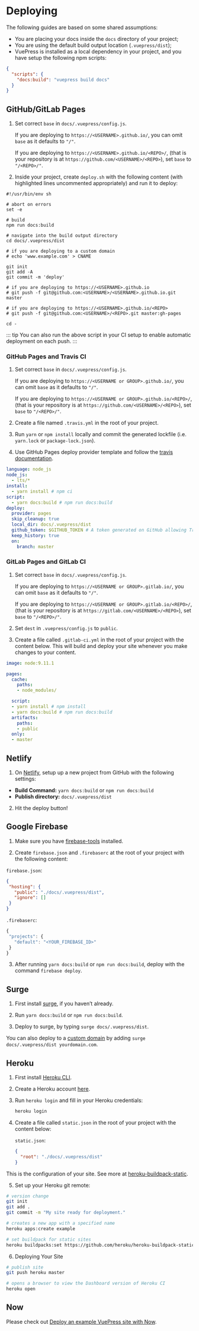 # Deploying

The following guides are based on some shared assumptions:

- You are placing your docs inside the `docs` directory of your project;
- You are using the default build output location (`.vuepress/dist`);
- VuePress is installed as a local dependency in your project, and you have setup the following npm scripts:

``` json
{
  "scripts": {
    "docs:build": "vuepress build docs"
  }
}
```

## GitHub/GitLab Pages

1. Set correct `base` in `docs/.vuepress/config.js`.

   If you are deploying to `https://<USERNAME>.github.io/`, you can omit `base` as it defaults to `"/"`.

   If you are deploying to `https://<USERNAME>.github.io/<REPO>/`, (that is your repository is at `https://github.com/<USERNAME>/<REPO>`), set `base` to `"/<REPO>/"`.

2. Inside your project, create `deploy.sh` with the following content (with highlighted lines uncommented appropriately) and run it to deploy:

``` bash{13,20,23}
#!/usr/bin/env sh

# abort on errors
set -e

# build
npm run docs:build

# navigate into the build output directory
cd docs/.vuepress/dist

# if you are deploying to a custom domain
# echo 'www.example.com' > CNAME

git init
git add -A
git commit -m 'deploy'

# if you are deploying to https://<USERNAME>.github.io
# git push -f git@github.com:<USERNAME>/<USERNAME>.github.io.git master

# if you are deploying to https://<USERNAME>.github.io/<REPO>
# git push -f git@github.com:<USERNAME>/<REPO>.git master:gh-pages

cd -
```

::: tip
You can also run the above script in your CI setup to enable automatic deployment on each push.
:::

### GitHub Pages and Travis CI

1. Set correct `base` in `docs/.vuepress/config.js`.

   If you are deploying to `https://<USERNAME or GROUP>.github.io/`, you can omit `base` as it defaults to `"/"`.

   If you are deploying to `https://<USERNAME or GROUP>.github.io/<REPO>/`, (that is your repository is at `https://github.com/<USERNAME>/<REPO>`), set `base` to `"/<REPO>/"`.

2. Create a file named `.travis.yml` in the root of your project.

3. Run `yarn` or `npm install` locally and commit the generated lockfile (i.e. `yarn.lock` or `package-lock.json`).

4. Use GitHub Pages deploy provider template and follow the [travis documentation](https://docs.travis-ci.com/user/deployment/pages/).

``` yaml
language: node_js
node_js:
  - lts/*
install:
  - yarn install # npm ci
script:
  - yarn docs:build # npm run docs:build
deploy:
  provider: pages
  skip_cleanup: true
  local_dir: docs/.vuepress/dist
  github_token: $GITHUB_TOKEN # A token generated on GitHub allowing Travis to push code on you repository. Set in the Travis settings page of your repository, as a secure variable
  keep_history: true
  on:
    branch: master
```

### GitLab Pages and GitLab CI

1. Set correct `base` in `docs/.vuepress/config.js`.

   If you are deploying to `https://<USERNAME or GROUP>.gitlab.io/`, you can omit `base` as it defaults to `"/"`.

   If you are deploying to `https://<USERNAME or GROUP>.gitlab.io/<REPO>/`, (that is your repository is at `https://gitlab.com/<USERNAME>/<REPO>`), set `base` to `"/<REPO>/"`.

2. Set `dest` in `.vuepress/config.js` to `public`.

3. Create a file called `.gitlab-ci.yml` in the root of your project with the content below. This will build and deploy your site whenever you make changes to your content.

``` yaml
image: node:9.11.1

pages:
  cache:
    paths:
    - node_modules/

  script:
  - yarn install # npm install
  - yarn docs:build # npm run docs:build
  artifacts:
    paths:
    - public
  only:
  - master
```


## Netlify

1. On [Netlify](https://netlify.com), setup up a new project from GitHub with the following settings:

- **Build Command:** `yarn docs:build` or `npm run docs:build`
- **Publish directory:** `docs/.vuepress/dist`

2. Hit the deploy button!

## Google Firebase

1. Make sure you have [firebase-tools](https://www.npmjs.com/package/firebase-tools) installed.

2. Create `firebase.json` and `.firebaserc` at the root of your project with the following content:

`firebase.json`:
```json
{
 "hosting": {
   "public": "./docs/.vuepress/dist",
   "ignore": []
 }
}
```

`.firebaserc`:
```js
{
 "projects": {
   "default": "<YOUR_FIREBASE_ID>"
 }
}
```

3. After running `yarn docs:build` or `npm run docs:build`, deploy with the command `firebase deploy`.

## Surge

1. First install [surge](https://www.npmjs.com/package/surge), if you haven’t already.

2. Run `yarn docs:build` or `npm run docs:build`.

3. Deploy to surge, by typing `surge docs/.vuepress/dist`.

You can also deploy to a [custom domain](http://surge.sh/help/adding-a-custom-domain) by adding `surge docs/.vuepress/dist yourdomain.com`.

## Heroku

1. First install [Heroku CLI](https://devcenter.heroku.com/articles/heroku-cli).

2. Create a Heroku account [here](https://signup.heroku.com).

3. Run `heroku login` and fill in your Heroku credentials:

   ``` bash
   heroku login
   ```

4. Create a file called `static.json` in the root of your project with the content below:

   `static.json`:
   ```json
   {
     "root": "./docs/.vuepress/dist"
   }
   ```

This is the configuration of your site. See more at [heroku-buildpack-static](https://github.com/heroku/heroku-buildpack-static).

5. Set up your Heroku git remote:

``` bash
# version change
git init
git add .
git commit -m "My site ready for deployment."

# creates a new app with a specified name
heroku apps:create example

# set buildpack for static sites
heroku buildpacks:set https://github.com/heroku/heroku-buildpack-static.git
```

6. Deploying Your Site

``` bash
# publish site
git push heroku master

# opens a browser to view the Dashboard version of Heroku CI
heroku open
```

## Now

Please check out [Deploy an example VuePress site with Now](https://zeit.co/examples/vuepress/).
